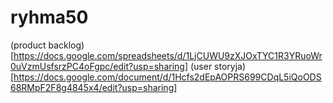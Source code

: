 # ryhma50

(product backlog)[https://docs.google.com/spreadsheets/d/1LjCUWU9zXJOxTYC1R3YRuoWr0uVzmUsfsrzPC4oFgpc/edit?usp=sharing]
(user storyja)[https://docs.google.com/document/d/1Hcfs2dEpAOPRS699CDqL5iQoODS68RMpF2F8g4845x4/edit?usp=sharing]
